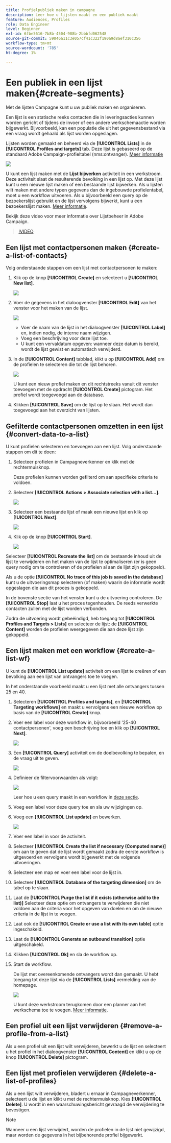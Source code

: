 ```yaml
---
title: Profielpubliek maken in campagne
description: Leer hoe u lijsten maakt en een publiek maakt
feature: Audiences, Profiles
role: Data Engineer
level: Beginner
exl-id: 6fbe5616-7b8b-4504-988b-2bbbfd062548
source-git-commit: 59046a11c3e057cf41c322f190a9d8aef310c356
workflow-type: tm+mt
source-wordcount: '785'
ht-degree: 1%

---
```


# Een publiek in een lijst maken{#create-segments}

Met de lijsten Campagne kunt u uw publiek maken en organiseren.

Een lijst is een statische reeks contacten die in leveringsacties kunnen worden gericht of tijdens de invoer of een andere werkschemaactie worden bijgewerkt. Bijvoorbeeld, kan een populatie die uit het gegevensbestand via een vraag wordt gehaald als lijst worden opgeslagen.

Lijsten worden gemaakt en beheerd via de **[!UICONTROL Lists]** in de **[!UICONTROL Profiles and targets]** tab. Deze lijst is gebaseerd op de standaard Adobe Campaign-profieltabel (nms:ontvanger). [Meer informatie](../dev/datamodel.md#ootb-profiles.md)

![](assets/list-dashboard.png)

U kunt een lijst maken met de **Lijst bijwerken** activiteit in een werkstroom. Deze activiteit slaat de resulterende bevolking in een lijst op. Met deze lijst kunt u een nieuwe lijst maken of een bestaande lijst bijwerken. Als u lijsten wilt maken met andere typen gegevens dan de ingebouwde profielentabel, moet u een workflow uitvoeren. Als u bijvoorbeeld een query op de bezoekerslijst gebruikt en de lijst vervolgens bijwerkt, kunt u een bezoekerslijst maken. [Meer informatie](#create-a-list-wf).

Bekijk deze video voor meer informatie over Lijstbeheer in Adobe Campaign.

>[!VIDEO](https://video.tv.adobe.com/v/334909?quality=12)


## Een lijst met contactpersonen maken {#create-a-list-of-contacts}

Volg onderstaande stappen om een lijst met contactpersonen te maken:

1. Klik op de knop **[!UICONTROL Create]** en selecteert u **[!UICONTROL New list]**.

   ![](assets/new-list.png)

1. Voer de gegevens in het dialoogvenster **[!UICONTROL Edit]** van het venster voor het maken van de lijst.

   ![](assets/list-details.png)

   * Voer de naam van de lijst in het dialoogvenster **[!UICONTROL Label]** en, indien nodig, de interne naam wijzigen.
   * Voeg een beschrijving voor deze lijst toe.
   * U kunt een vervaldatum opgeven: wanneer deze datum is bereikt, wordt de lijst gewist en automatisch verwijderd.


1. In de **[!UICONTROL Content]** tabblad, klikt u op **[!UICONTROL Add]** om de profielen te selecteren die tot de lijst behoren.

   ![](assets/add-profiles-to-a-list.png)

   U kunt een nieuw profiel maken en dit rechtstreeks vanuit dit venster toevoegen met de opdracht **[!UICONTROL Create]** pictogram. Het profiel wordt toegevoegd aan de database.

1. Klikken **[!UICONTROL Save]** om de lijst op te slaan. Het wordt dan toegevoegd aan het overzicht van lijsten.


## Gefilterde contactpersonen omzetten in een lijst {#convert-data-to-a-list}

U kunt profielen selecteren en toevoegen aan een lijst. Volg onderstaande stappen om dit te doen:

1. Selecteer profielen in Campagneverkenner en klik met de rechtermuisknop.

   Deze profielen kunnen worden gefilterd om aan specifieke criteria te voldoen.

1. Selecteer **[!UICONTROL Actions > Associate selection with a list...]**.

   ![](assets/add-selection-to-a-list.png)

1. Selecteer een bestaande lijst of maak een nieuwe lijst en klik op **[!UICONTROL Next]**.

   ![](assets/select-the-list.png)

1. Klik op de knop **[!UICONTROL Start]**.

   ![](assets/record-a-list.png)

Selecteer **[!UICONTROL Recreate the list]** om de bestaande inhoud uit de lijst te verwijderen en het maken van de lijst te optimaliseren (er is geen query nodig om te controleren of de profielen al aan de lijst zijn gekoppeld).

Als u de optie **[!UICONTROL No trace of this job is saved in the database]** kunt u de uitvoeringsmap selecteren (of maken) waarin de informatie wordt opgeslagen die aan dit proces is gekoppeld.

In de bovenste sectie van het venster kunt u de uitvoering controleren. De **[!UICONTROL Stop]** laat u het proces tegenhouden. De reeds verwerkte contacten zullen met de lijst worden verbonden.

Zodra de uitvoering wordt gebeëindigd, heb toegang tot **[!UICONTROL Profiles and Targets > Lists]** en selecteer de lijst: de **[!UICONTROL Content]** worden de profielen weergegeven die aan deze lijst zijn gekoppeld.


## Een lijst maken met een workflow  {#create-a-list-wf}

U kunt de **[!UICONTROL List update]** activiteit om een lijst te creëren of een bevolking aan een lijst van ontvangers toe te voegen.

In het onderstaande voorbeeld maakt u een lijst met alle ontvangers tussen 25 en 40.

1. Selecteren **[!UICONTROL Profiles and targets]**, en **[!UICONTROL Targeting workflows]** en maakt u vervolgens een nieuwe workflow op basis van de **[!UICONTROL Create]** knop.
1. Voer een label voor deze workflow in, bijvoorbeeld &#39;25-40 contactpersonen&#39;, voeg een beschrijving toe en klik op **[!UICONTROL Next]**.

   ![](assets/targeting-wf-sample.png)

1. Een **[!UICONTROL Query]** activiteit om de doelbevolking te bepalen, en de vraag uit te geven.

   ![](assets/targeting-wf-edit-query.png)

1. Definieer de filtervoorwaarden als volgt:

   ![](assets/targeting-wf-age-filter.png)

   Leer hoe u een query maakt in een workflow in [deze sectie](https://experienceleague.adobe.com/docs/campaign/automation/workflows/wf-activities/targeting-activities/query.html).

1. Voeg een label voor deze query toe en sla uw wijzigingen op.
1. Voeg een **[!UICONTROL List update]** en bewerken.

   ![](assets/list-update-activity.png)

1. Voer een label in voor de activiteit.
1. Selecteer **[!UICONTROL Create the list if necessary (Computed name)]** om aan te geven dat de lijst wordt gemaakt zodra de eerste workflow is uitgevoerd en vervolgens wordt bijgewerkt met de volgende uitvoeringen.
1. Selecteer een map en voer een label voor de lijst in.
1. Selecteer **[!UICONTROL Database of the targeting dimension]** om de tabel op te slaan.
1. Laat de **[!UICONTROL Purge the list if it exists (otherwise add to the list)]** Selecteer deze optie om ontvangers te verwijderen die niet voldoen aan de criteria voor het opgeven van doelen en om de nieuwe criteria in de lijst in te voegen.
1. Laat ook de **[!UICONTROL Create or use a list with its own table]** optie ingeschakeld.
1. Laat de **[!UICONTROL Generate an outbound transition]** optie uitgeschakeld.
1. Klikken **[!UICONTROL Ok]** en sla de workflow op.
1. Start de workflow.

   De lijst met overeenkomende ontvangers wordt dan gemaakt. U hebt toegang tot deze lijst via de **[!UICONTROL Lists]** vermelding van de homepage.

   ![](assets/access-new-list.png)

   U kunt deze werkstroom terugkomen door een planner aan het werkschema toe te voegen. [Meer informatie](https://experienceleague.adobe.com/docs/campaign/automation/workflows/wf-activities/flow-control-activities/scheduler.html).

## Een profiel uit een lijst verwijderen {#remove-a-profile-from-a-list}

Als u een profiel uit een lijst wilt verwijderen, bewerkt u de lijst en selecteert u het profiel in het dialoogvenster **[!UICONTROL Content]** en klikt u op de knop **[!UICONTROL Delete]** pictogram.

## Een lijst met profielen verwijderen {#delete-a-list-of-profiles}

Als u een lijst wilt verwijderen, bladert u ernaar in Campagneverkenner, selecteert u de lijst en klikt u met de rechtermuisknop. Kies **[!UICONTROL Delete]**. U wordt in een waarschuwingsbericht gevraagd de verwijdering te bevestigen.

>[!NOTE]
>
>Wanneer u een lijst verwijdert, worden de profielen in de lijst niet gewijzigd, maar worden de gegevens in het bijbehorende profiel bijgewerkt.

